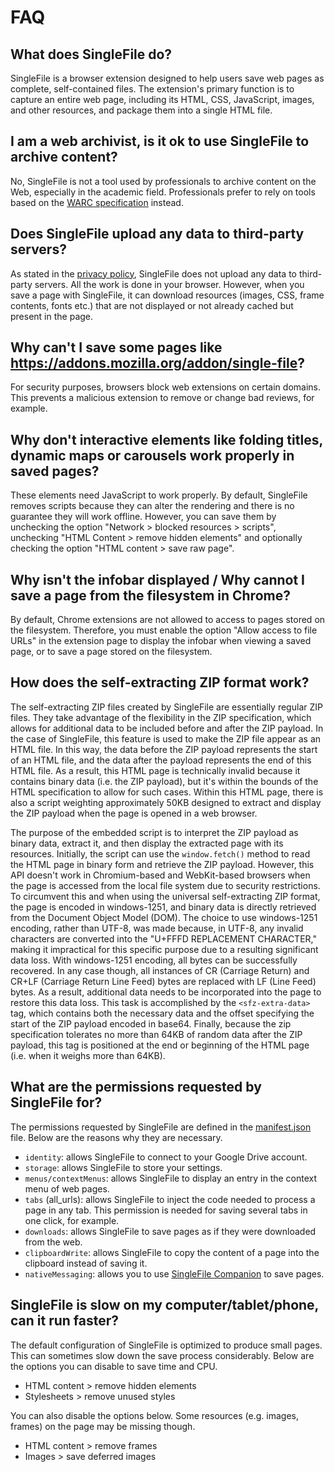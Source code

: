 # FAQ

## What does SingleFile do?
SingleFile is a browser extension designed to help users save web pages as complete, self-contained files. The extension's primary function is to capture an entire web page, including its HTML, CSS, JavaScript, images, and other resources, and package them into a single HTML file.

## I am a web archivist, is it ok to use SingleFile to archive content?
No, SingleFile is not a tool used by professionals to archive content on the Web, especially in the academic field. Professionals prefer to rely on tools based on the [WARC specification](https://iipc.github.io/warc-specifications/) instead. 

## Does SingleFile upload any data to third-party servers?
As stated in the [privacy policy](https://github.com/gildas-lormeau/SingleFile/blob/master/privacy.md), SingleFile does not upload any data to third-party servers. All the work is done in your browser. However, when you save a page with SingleFile, it can download resources (images, CSS, frame contents, fonts etc.) that are not displayed or not already cached but present in the page.

## Why can't I save some pages like https://addons.mozilla.org/addon/single-file?
For security purposes, browsers block web extensions on certain domains. This prevents a malicious extension to remove or change bad reviews, for example.

## Why don't interactive elements like folding titles, dynamic maps or carousels work properly in saved pages?
These elements need JavaScript to work properly. By default, SingleFile removes scripts because they can alter the rendering and there is no guarantee they will work offline. However, you can save them by unchecking the option "Network > blocked resources > scripts", unchecking "HTML Content > remove hidden elements" and optionally checking the option "HTML content > save raw page".

## Why isn't the infobar displayed / Why cannot I save a page from the filesystem in Chrome?
By default, Chrome extensions are not allowed to access to pages stored on the filesystem. Therefore, you must enable the option "Allow access to file URLs" in the extension page to display the infobar when viewing a saved page, or to save a page stored on the filesystem.

## How does the self-extracting ZIP format work?
The self-extracting ZIP files created by SingleFile are essentially regular ZIP files. They take advantage of the flexibility in the ZIP specification, which allows for additional data to be included before and after the ZIP payload. In the case of SingleFile, this feature is used to make the ZIP file appear as an HTML file. In this way, the data before the ZIP payload represents the start of an HTML file, and the data after the payload represents the end of this HTML file. As a result, this HTML page is technically invalid because it contains binary data (i.e. the ZIP payload), but it's within the bounds of the HTML specification to allow for such cases. Within this HTML page, there is also a script weighting approximately 50KB designed to extract and display the ZIP payload when the page is opened in a web browser.

The purpose of the embedded script is to interpret the ZIP payload as binary data, extract it, and then display the extracted page with its resources. Initially, the script can use the `window.fetch()` method to read the HTML page in binary form and retrieve the ZIP payload. However, this API doesn't work in Chromium-based and WebKit-based browsers when the page is accessed from the local file system due to security restrictions. To circumvent this and when using the universal self-extracting ZIP format, the page is encoded in windows-1251, and binary data is directly retrieved from the Document Object Model (DOM). The choice to use windows-1251 encoding, rather than UTF-8, was made because, in UTF-8, any invalid characters are converted into the "U+FFFD REPLACEMENT CHARACTER," making it impractical for this specific purpose due to a resulting significant data loss. With windows-1251 encoding, all bytes can be successfully recovered. In any case though, all instances of CR (Carriage Return) and CR+LF (Carriage Return Line Feed) bytes are replaced with LF (Line Feed) bytes. As a result, additional data needs to be incorporated into the page to restore this data loss. This task is accomplished by the `<sfz-extra-data>` tag, which contains both the necessary data and the offset specifying the start of the ZIP payload encoded in base64. Finally, because the zip specification tolerates no more than 64KB of random data after the ZIP payload, this tag is positioned at the end or beginning of the HTML page (i.e. when it weighs more than 64KB).

## What are the permissions requested by SingleFile for?
The permissions requested by SingleFile are defined in the [manifest.json](https://github.com/gildas-lormeau/SingleFile/blob/master/manifest.json) file. Below are the reasons why they are necessary.
 - `identity`: allows SingleFile to connect to your Google Drive account.
 - `storage`: allows SingleFile to store your settings.
 - `menus/contextMenus`: allows SingleFile to display an entry in the context menu of web pages.
 - `tabs` (all_urls): allows SingleFile to inject the code needed to process a page in any tab. This permission is needed for saving several tabs in one click, for example.
 - `downloads`: allows SingleFile to save pages as if they were downloaded from the web.
 - `clipboardWrite`: allows SingleFile to copy the content of a page into the clipboard instead of saving it.
 - `nativeMessaging`: allows you to use [SingleFile Companion](https://github.com/gildas-lormeau/single-file-companion) to save pages.

## SingleFile is slow on my computer/tablet/phone, can it run faster?
The default configuration of SingleFile is optimized to produce small pages. This can sometimes slow down the save process considerably. Below are the options you can disable to save time and CPU.
 - HTML content > remove hidden elements
 - Stylesheets > remove unused styles

You can also disable the options below. Some resources (e.g. images, frames) on the page may be missing though.
 - HTML content > remove frames
 - Images > save deferred images
